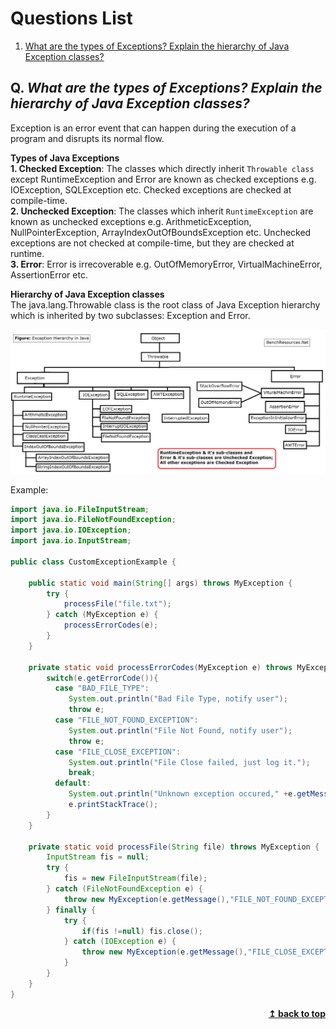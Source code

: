 # Questions List
1. [What are the types of Exceptions? Explain the hierarchy of Java Exception classes?](#q-what-are-the-types-of-exceptions-explain-the-hierarchy-of-java-exception-classes)

## Q. ***What are the types of Exceptions? Explain the hierarchy of Java Exception classes?***
Exception is an error event that can happen during the execution of a program and disrupts its normal flow.

**Types of Java Exceptions**  
**1. Checked Exception**: The classes which directly inherit `Throwable class` except RuntimeException and Error are known as checked exceptions e.g. IOException, SQLException etc. Checked exceptions are checked at compile-time.  
**2. Unchecked Exception**: The classes which inherit `RuntimeException` are known as unchecked exceptions e.g. ArithmeticException, NullPointerException, ArrayIndexOutOfBoundsException etc. Unchecked exceptions are not checked at compile-time, but they are checked at runtime.  
**3. Error**: Error is irrecoverable e.g. OutOfMemoryError, VirtualMachineError, AssertionError etc.

**Hierarchy of Java Exception classes**   
The java.lang.Throwable class is the root class of Java Exception hierarchy which is inherited by two subclasses: Exception and Error.

<img src="assets/exception-hierarchy-in-java.png" alt="Java Exception" />



Example:
```java
import java.io.FileInputStream;
import java.io.FileNotFoundException;
import java.io.IOException;
import java.io.InputStream;

public class CustomExceptionExample {

	public static void main(String[] args) throws MyException {
		try {
			processFile("file.txt");
		} catch (MyException e) {
			processErrorCodes(e);
		}
	}

	private static void processErrorCodes(MyException e) throws MyException {
		switch(e.getErrorCode()){
		  case "BAD_FILE_TYPE":
			 System.out.println("Bad File Type, notify user");
			 throw e;
		  case "FILE_NOT_FOUND_EXCEPTION":
			 System.out.println("File Not Found, notify user");
			 throw e;
		  case "FILE_CLOSE_EXCEPTION":
			 System.out.println("File Close failed, just log it.");
			 break;
		  default:
			 System.out.println("Unknown exception occured," +e.getMessage());
			 e.printStackTrace();
		}
	}

	private static void processFile(String file) throws MyException {		
		InputStream fis = null;
		try {
			fis = new FileInputStream(file);
		} catch (FileNotFoundException e) {
			throw new MyException(e.getMessage(),"FILE_NOT_FOUND_EXCEPTION");
		} finally {
			try {
				if(fis !=null) fis.close();
			} catch (IOException e) {
				throw new MyException(e.getMessage(),"FILE_CLOSE_EXCEPTION");
			}
		}
	}
}
```
<div align="right">
    <b><a href="##questions-list">↥ back to top</a></b>
</div>